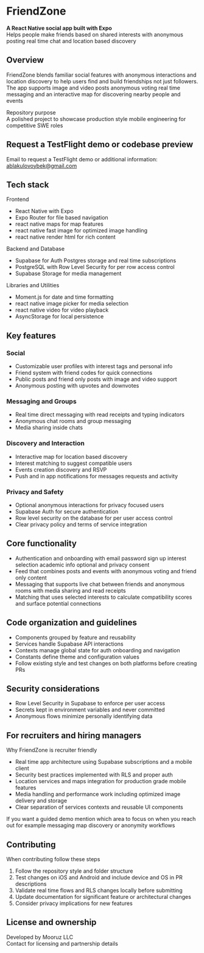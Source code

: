 # FriendZone

**A React Native social app built with Expo**  
Helps people make friends based on shared interests with anonymous posting real time chat and location based discovery

## Overview

FriendZone blends familiar social features with anonymous interactions and location discovery to help users find and build friendships not just followers. The app supports image and video posts anonymous voting real time messaging and an interactive map for discovering nearby people and events

Repository purpose  
A polished project to showcase production style mobile engineering for competitive SWE roles


## Request a TestFlight demo or codebase preview 

Email to request a TestFlight demo or additional information: ablakulovoybek@gmail.com 


## Tech stack

Frontend
* React Native with Expo
* Expo Router for file based navigation
* react native maps for map features
* react native fast image for optimized image handling
* react native render html for rich content

Backend and Database
* Supabase for Auth Postgres storage and real time subscriptions
* PostgreSQL with Row Level Security for per row access control
* Supabase Storage for media management

Libraries and Utilities
* Moment.js for date and time formatting
* react native image picker for media selection
* react native video for video playback
* AsyncStorage for local persistence


## Key features

### Social
* Customizable user profiles with interest tags and personal info
* Friend system with friend codes for quick connections
* Public posts and friend only posts with image and video support
* Anonymous posting with upvotes and downvotes

### Messaging and Groups
* Real time direct messaging with read receipts and typing indicators
* Anonymous chat rooms and group messaging
* Media sharing inside chats

### Discovery and Interaction
* Interactive map for location based discovery
* Interest matching to suggest compatible users
* Events creation discovery and RSVP
* Push and in app notifications for messages requests and activity

### Privacy and Safety
* Optional anonymous interactions for privacy focused users
* Supabase Auth for secure authentication
* Row level security on the database for per user access control
* Clear privacy policy and terms of service integration


## Core functionality

* Authentication and onboarding with email password sign up interest selection academic info optional and privacy consent
* Feed that combines posts and events with anonymous voting and friend only content
* Messaging that supports live chat between friends and anonymous rooms with media sharing and read receipts
* Matching that uses selected interests to calculate compatibility scores and surface potential connections


## Code organization and guidelines

* Components grouped by feature and reusability
* Services handle Supabase API interactions
* Contexts manage global state for auth onboarding and navigation
* Constants define theme and configuration values
* Follow existing style and test changes on both platforms before creating PRs

## Security considerations

* Row Level Security in Supabase to enforce per user access
* Secrets kept in environment variables and never committed
* Anonymous flows minimize personally identifying data

## For recruiters and hiring managers

Why FriendZone is recruiter friendly
* Real time app architecture using Supabase subscriptions and a mobile client
* Security best practices implemented with RLS and proper auth
* Location services and maps integration for production grade mobile features
* Media handling and performance work including optimized image delivery and storage
* Clear separation of services contexts and reusable UI components

If you want a guided demo mention which area to focus on when you reach out for example messaging map discovery or anonymity workflows

## Contributing

When contributing follow these steps
1. Follow the repository style and folder structure
2. Test changes on iOS and Android and include device and OS in PR descriptions
3. Validate real time flows and RLS changes locally before submitting
4. Update documentation for significant feature or architectural changes
5. Consider privacy implications for new features

## License and ownership

Developed by Mooruz LLC  
Contact for licensing and partnership details

